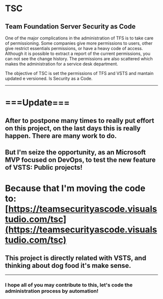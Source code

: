 # TSC

## Team Foundation Server Security as Code

One of the major complications in the administration of TFS is to take care of permissioning. Some companies give more permissions to users, other give restrict essentials permissions, or have a heavy code of access.
Although it is possible to extract a report of the current permissions, you can not see the change history. The permissions are also scattered which makes the administration for a service desk department.
 
The objective of TSC is set the permissions of TFS and VSTS and mantain updated e versioned. Is Security as a Code.

---

# ===Update===

## After to postpone many times to really put effort on this project, on the last days this is really happen. There are many work to do. 
## But I'm seize the opportunity, as an Microsoft MVP focused on DevOps, to test the new feature of VSTS: Public projects!

# Because that I'm moving the code to: [https://teamsecurityascode.visualstudio.com/tsc](https://teamsecurityascode.visualstudio.com/tsc)

## This project is directly related with VSTS, and thinking about dog food it's make sense.

---

### I hope all of you may contribute to this, let's code the administration process by automation!